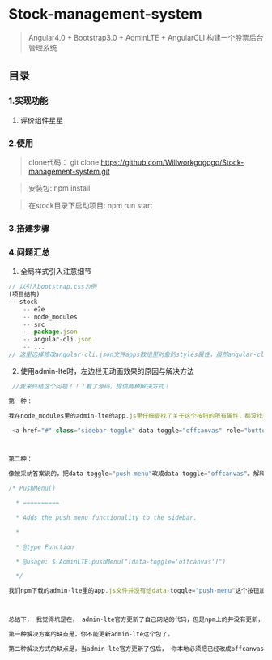 # Stock-management-system
> Angular4.0 + Bootstrap3.0 + AdminLTE + AngularCLI 构建一个股票后台管理系统

## 目录

### 1.实现功能
1. 评价组件星星



### 2.使用

> clone代码： git clone https://github.com/Willworkgogogo/Stock-management-system.git


> 安装包: npm install

> 在stock目录下启动项目: npm run start

### 3.搭建步骤



### 4.问题汇总


1. 全局样式引入注意细节
```javascript
// 以引入bootstrap.css为例
(项目结构)
-- stock
    -- e2e
    -- node_modules
    -- src
    -- package.json
    -- angular-cli.json
    -- ...
// 这里选择修改angular-cli.json文件apps数组里对象的styles属性，虽然angular-cli.json是和node_modules同级，但是这里却要以src内部文件的位置作为参考， 所以引用node_modules里的文件时，相对地址需要写成"../node_modules/bootstrap/dist/css/bootstrap.css"

```



2. 使用admin-lte时，左边栏无动画效果的原因与解决方法
```javascript
 //我来终结这个问题！！！看了源码，提供两种解决方式！ 

第一种：

我在node_modules里的admin-lte的app.js里仔细查找了关于这个按钮的所有属性，都没找到，然后去了github查看了最新的代码， 人家文件名都换了，不叫app.js了，改成AdminLTE.js了， 然后里面是有[data-toggle=push-menu]获取这个元素，当然绑定了相关方法。我最简单的方式就是把这个文件copy过来，放在和app,js同级目录，引用，页面上效果毫无悬念就出来了。

 <a href="#" class="sidebar-toggle" data-toggle="offcanvas" role="button">



第二种：

像被采纳答案说的，把data-toggle="push-menu"改成data-toggle="offcanvas"。解释下原因，这个东西跟bootstrap没有任何关系，这是admin-lte的一个坑。app.js的第313行开始是关于这个动画效果的js操作，下面是它的完整注释：

/* PushMenu()

  * ==========

  * Adds the push menu functionality to the sidebar.

  *

  * @type Function

  * @usage: $.AdminLTE.pushMenu("[data-toggle='offcanvas']")

  */

我们npm下载的admin-lte里的app.js文件并没有给data-toggle="push-menu"这个按钮加任何操作， 实际人家是要给data-toggle="offcanvas"加左边栏这个效果。



总结下， 我觉得坑是在， admin-lte官方更新了自己网站的代码，但是npm上的并没有更新，所以才导致了这个问题。

第一种解决方案的缺点是，你不能更新admin-lte这个包了。

第二种解决方式的缺点是，当admin-lte官方更新了包后， 你本地必须把已经改成offcanvas的按钮给改回push-menu， 因为官网最新的就是push-menu。

```


